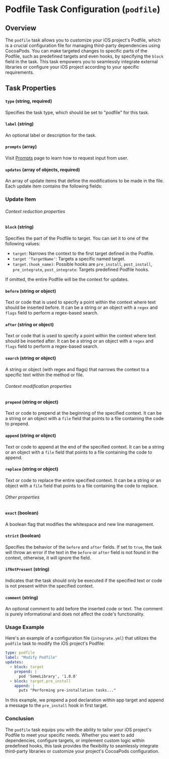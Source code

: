 Podfile Task Configuration (`podfile`)
================================================

Overview
--------

The `podfile` task allows you to customize your iOS project's Podfile, which is a crucial configuration file for managing third-party dependencies using CocoaPods. You can make targeted changes to specific parts of the Podfile, such as predefined targets and even hooks, by specifying the `block` field in the task. This task empowers you to seamlessly integrate external libraries or configure your iOS project according to your specific requirements.

Task Properties
---------------

#### `type` (string, required)
Specifies the task type, which should be set to "podfile" for this task.

#### `label` (string)
An optional label or description for the task.

#### `prompts` (array)
Visit [Prompts](PROMPTS.md) page to learn how to request input from user.

#### `updates` (array of objects, required)
An array of update items that define the modifications to be made in the file. Each update item contains the following fields:

### Update Item

###### Context reduction properties

#### `block` (string)
Specifies the part of the Podfile to target. You can set it to one of the following values:
-   `target`: Narrows the context to the first target defined in the Podfile.
-   `target 'TargetName'`: Targets a specific named target.
-   `target.(hook_name)`: Possible hooks are `pre_install`, `post_install`, `pre_integrate`, `post_integrate`: Targets predefined Podfile hooks.

If omitted, the entire Podfile will be the context for updates.

#### `before` (string or object)
Text or code that is used to specify a point within the context where text should be inserted before. It can be a string or an object with a `regex` and `flags` field to perform a regex-based search.

#### `after` (string or object)
Text or code that is used to specify a point within the context where text should be inserted after. It can be a string or an object with a `regex` and `flags` field to perform a regex-based search.

#### `search` (string or object)
A string or object (with regex and flags) that narrows the context to a specific text within the method or file.

###### Context modification properties

#### `prepend` (string or object)
Text or code to prepend at the beginning of the specified context. It can be a string or an object with a `file` field that points to a file containing the code to prepend.

#### `append` (string or object)
Text or code to append at the end of the specified context. It can be a string or an object with a `file` field that points to a file containing the code to append.

#### `replace` (string or object)
Text or code to replace the entire specified context. It can be a string or an object with a `file` field that points to a file containing the code to replace.

######  Other properties

#### `exact` (boolean)
A boolean flag that modifies the whitespace and new line management.

#### `strict` (boolean)
Specifies the behavior of the `before` and `after` fields. If set to `true`, the task will throw an error if the text in the `before` or `after` field is not found in the context, otherwise, it will ignore the field.

#### `ifNotPresent` (string)
Indicates that the task should only be executed if the specified text or code is not present within the specified context.

#### `comment` (string)
An optional comment to add before the inserted code or text. The comment is purely informational and does not affect the code's functionality.

### Usage Example

Here's an example of a configuration file (`integrate.yml`) that utilizes the `podfile` task to modify the iOS project's Podfile:


```yaml
type: podfile
label: "Modify Podfile"
updates:
  - block: target
    prepend: |
      pod 'SomeLibrary', '1.0.0'
  - block: target.pre_install
    append: |
      puts "Performing pre-installation tasks..."
```

In this example, we prepend a pod declaration within app target and append a message to the `pre_install` hook in first target.

### Conclusion

The `podfile` task equips you with the ability to tailor your iOS project's Podfile to meet your specific needs. Whether you want to add dependencies, configure targets, or implement custom logic within predefined hooks, this task provides the flexibility to seamlessly integrate third-party libraries or customize your project's CocoaPods configuration.
